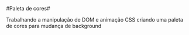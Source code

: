 #Paleta de cores#

Trabalhando a manipulação de DOM e animação CSS criando uma paleta de cores para mudança de background
